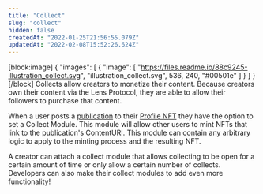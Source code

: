 ```yaml
---
title: "Collect"
slug: "collect"
hidden: false
createdAt: "2022-01-25T21:56:55.079Z"
updatedAt: "2022-02-08T15:52:26.624Z"
---
```


[block:image]
{
"images": [
{
"image": [
"https://files.readme.io/88c9245-illustration_collect.svg",
"illustration_collect.svg",
536,
240,
"#00501e"
]
}
]
}
[/block]
Collects allow creators to monetize their content. Because creators own their content via the Lens Protocol, they are able to allow their followers to purchase that content.

When a user posts a [publication](doc:publication) to their [Profile NFT](doc:profile) they have the option to set a Collect Module. This module will allow other users to mint NFTs that link to the publication's ContentURI. This module can contain any arbitrary logic to apply to the minting process and the resulting NFT.

A creator can attach a collect module that allows collecting to be open for a certain amount of time or only allow a certain number of collects. Developers can also make their collect modules to add even more functionality!
